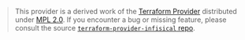> This provider is a derived work of the [Terraform Provider](https://github.com/infisical/terraform-provider-infisical)
> distributed under [MPL 2.0](https://www.mozilla.org/en-US/MPL/2.0/). If you encounter a bug or missing feature,
> please consult the source [`terraform-provider-infisical` repo](https://github.com/infisical/terraform-provider-infisical/issues).
